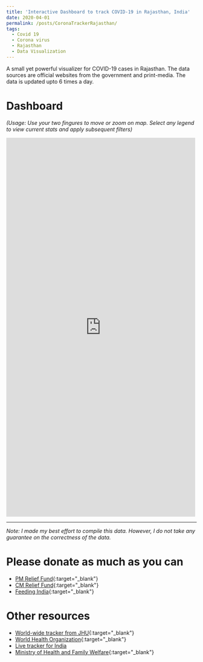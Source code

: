 ```yaml
---
title: 'Interactive Dashboard to track COVID-19 in Rajasthan, India'
date: 2020-04-01
permalink: /posts/CoronaTrackerRajasthan/
tags:
  - Covid 19
  - Corona virus
  - Rajasthan
  - Data Visualization
---
```


A small yet powerful visualizer for COVID-19 cases in Rajasthan. The data sources are official websites from the government and print-media. The data is updated upto 6 times a day.

Dashboard 
======
*(Usage: Use your two fingures to move or zoom on map. Select any legend to view current stats and apply subsequent filters)*

<iframe seamless frameborder="0" src="https://public.tableau.com/views/Covid19_Raj/Dashboard1?:embed=yes&:display_count=yes&:showVizHome=no" width = '500' height = '1000' scrolling='yes' ></iframe>    


------
*Note: I made my best effort to compile this data. However, I do not take any guarantee on the correctness of the data.*


Please donate as much as you can
======
* [PM Relief Fund](https://www.pmindia.gov.in/en/?query){:target="_blank"}
* [CM Relief Fund](http://cmrelief.rajasthan.gov.in/ContributionCovid-19.aspx){:target="_blank"}
* [Feeding India](https://www.feedingindia.org/){:target="_blank"}

Other resources
======
* [World-wide tracker from JHU](https://coronavirus.jhu.edu/map.html){:target="_blank"}
* [World Health Organization](https://www.who.int/emergencies/diseases/novel-coronavirus-2019){:target="_blank"}
* [Live tracker for India](https://www.covid19india.org/)
* [Ministry of Health and Family Welfare](https://www.mohfw.gov.in/){:target="_blank"}
